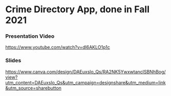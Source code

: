 #  Crime Directory App, done in Fall 2021

### Presentation Video
https://www.youtube.com/watch?v=dl6AKLO1p1c
### Slides
https://www.canva.com/design/DAEuxslo_Qs/RA2NK5YwxwtanclSBNhBog/view?utm_content=DAEuxslo_Qs&utm_campaign=designshare&utm_medium=link&utm_source=sharebutton

